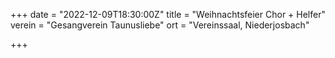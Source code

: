 +++
date = "2022-12-09T18:30:00Z"
title = "Weihnachtsfeier Chor + Helfer"
verein = "Gesangverein Taunusliebe"
ort = "Vereinssaal, Niederjosbach"

+++
